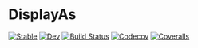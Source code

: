 # DisplayAs

[![Stable](https://img.shields.io/badge/docs-stable-blue.svg)](https://tkf.github.io/DisplayAs.jl/stable)
[![Dev](https://img.shields.io/badge/docs-dev-blue.svg)](https://tkf.github.io/DisplayAs.jl/dev)
[![Build Status](https://travis-ci.com/tkf/DisplayAs.jl.svg?branch=master)](https://travis-ci.com/tkf/DisplayAs.jl)
[![Codecov](https://codecov.io/gh/tkf/DisplayAs.jl/branch/master/graph/badge.svg)](https://codecov.io/gh/tkf/DisplayAs.jl)
[![Coveralls](https://coveralls.io/repos/github/tkf/DisplayAs.jl/badge.svg?branch=master)](https://coveralls.io/github/tkf/DisplayAs.jl?branch=master)
